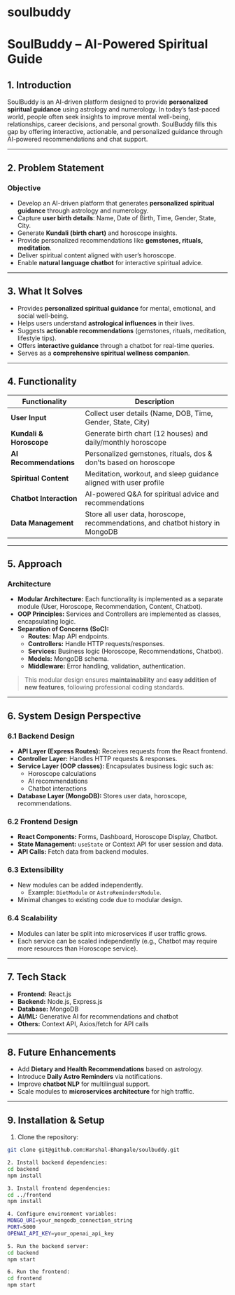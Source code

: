 # soulbuddy

# SoulBuddy – AI-Powered Spiritual Guide

## 1. Introduction
SoulBuddy is an AI-driven platform designed to provide **personalized spiritual guidance** using astrology and numerology. In today’s fast-paced world, people often seek insights to improve mental well-being, relationships, career decisions, and personal growth. SoulBuddy fills this gap by offering interactive, actionable, and personalized guidance through AI-powered recommendations and chat support.

---

## 2. Problem Statement

### Objective
- Develop an AI-driven platform that generates **personalized spiritual guidance** through astrology and numerology.
- Capture **user birth details**: Name, Date of Birth, Time, Gender, State, City.
- Generate **Kundali (birth chart)** and horoscope insights.
- Provide personalized recommendations like **gemstones, rituals, meditation**.
- Deliver spiritual content aligned with user’s horoscope.
- Enable **natural language chatbot** for interactive spiritual advice.

---

## 3. What It Solves
- Provides **personalized spiritual guidance** for mental, emotional, and social well-being.
- Helps users understand **astrological influences** in their lives.
- Suggests **actionable recommendations** (gemstones, rituals, meditation, lifestyle tips).
- Offers **interactive guidance** through a chatbot for real-time queries.
- Serves as a **comprehensive spiritual wellness companion**.

---

## 4. Functionality

| Functionality         | Description                                                                 |
|----------------------|-----------------------------------------------------------------------------|
| **User Input**        | Collect user details (Name, DOB, Time, Gender, State, City)                 |
| **Kundali & Horoscope** | Generate birth chart (12 houses) and daily/monthly horoscope                 |
| **AI Recommendations** | Personalized gemstones, rituals, dos & don’ts based on horoscope            |
| **Spiritual Content** | Meditation, workout, and sleep guidance aligned with user profile           |
| **Chatbot Interaction** | AI-powered Q&A for spiritual advice and recommendations                    |
| **Data Management**   | Store all user data, horoscope, recommendations, and chatbot history in MongoDB |

---

## 5. Approach

### Architecture
- **Modular Architecture:** Each functionality is implemented as a separate module (User, Horoscope, Recommendation, Content, Chatbot).
- **OOP Principles:** Services and Controllers are implemented as classes, encapsulating logic.
- **Separation of Concerns (SoC):**
  - **Routes:** Map API endpoints.
  - **Controllers:** Handle HTTP requests/responses.
  - **Services:** Business logic (Horoscope, Recommendations, Chatbot).
  - **Models:** MongoDB schema.
  - **Middleware:** Error handling, validation, authentication.

> This modular design ensures **maintainability** and **easy addition of new features**, following professional coding standards.

---

## 6. System Design Perspective

### 6.1 Backend Design
- **API Layer (Express Routes):** Receives requests from the React frontend.
- **Controller Layer:** Handles HTTP requests & responses.
- **Service Layer (OOP classes):** Encapsulates business logic such as:
  - Horoscope calculations
  - AI recommendations
  - Chatbot interactions
- **Database Layer (MongoDB):** Stores user data, horoscope, recommendations.

### 6.2 Frontend Design
- **React Components:** Forms, Dashboard, Horoscope Display, Chatbot.
- **State Management:** `useState` or Context API for user session and data.
- **API Calls:** Fetch data from backend modules.

### 6.3 Extensibility
- New modules can be added independently.
  - Example: `DietModule` or `AstroRemindersModule`.
- Minimal changes to existing code due to modular design.

### 6.4 Scalability
- Modules can later be split into microservices if user traffic grows.
- Each service can be scaled independently (e.g., Chatbot may require more resources than Horoscope service).

---

## 7. Tech Stack

- **Frontend:** React.js
- **Backend:** Node.js, Express.js
- **Database:** MongoDB
- **AI/ML:** Generative AI for recommendations and chatbot
- **Others:** Context API, Axios/fetch for API calls

---

## 8. Future Enhancements
- Add **Dietary and Health Recommendations** based on astrology.
- Introduce **Daily Astro Reminders** via notifications.
- Improve **chatbot NLP** for multilingual support.
- Scale modules to **microservices architecture** for high traffic.

---

## 9. Installation & Setup

1. Clone the repository:
```bash
git clone git@github.com:Harshal-Bhangale/soulbuddy.git

2. Install backend dependencies:
cd backend
npm install

3. Install frontend dependencies:
cd ../frontend
npm install

4. Configure environment variables:
MONGO_URI=your_mongodb_connection_string
PORT=5000
OPENAI_API_KEY=your_openai_api_key

5. Run the backend server:
cd backend
npm start

6. Run the frontend:
cd frontend
npm start